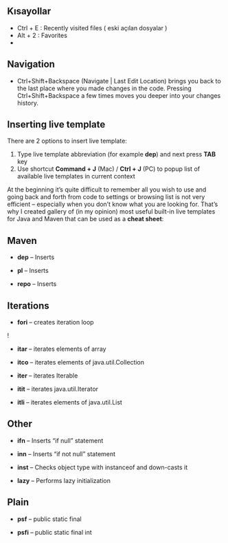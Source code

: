 





## Kısayollar

- Ctrl + E : Recently visited files  ( eski açılan dosyalar )
- Alt + 2 : Favorites
- ​






## Navigation

- Ctrl+Shift+Backspace (Navigate | Last Edit Location) brings you back to the last place where you made changes in the code. Pressing Ctrl+Shift+Backspace a few times moves you deeper into your changes history.



## Inserting live template

There are 2 options to insert live template:

1. Type live template abbreviation (for example **dep**) and next press **TAB** key
2. Use shortcut **Command + J** (Mac) / **Ctrl + J** (PC) to popup list of available live templates in current context

At the beginning it’s quite difficult to remember all you wish to use and going back and forth from code to settings or browsing list is not very efficient – especially when you don’t know what you are looking for. That’s why I created gallery of (in my opinion) most useful built-in live templates for Java and Maven that can be used as a **cheat sheet**:

## Maven

- **dep** – Inserts <dependency/>



- **pl** – Inserts <plugin/>



- **repo** – Inserts <repo/>



## Iterations

- **fori** – creates iteration loop

!

- **itar** – iterates elements of array



- **itco** – iterates elements of java.util.Collection



- **iter** – iterates Iterable


- **itit** – iterates java.util.Iterator



- **itli** – iterates elements of java.util.List



## Other

- **ifn** – Inserts “if null” statement


- **inn** – Inserts “if not null” statement



- **inst** – Checks object type with instanceof and down-casts it



- **lazy** – Performs lazy initialization



## Plain

- **psf** – public static final



- **psfi** – public static final int